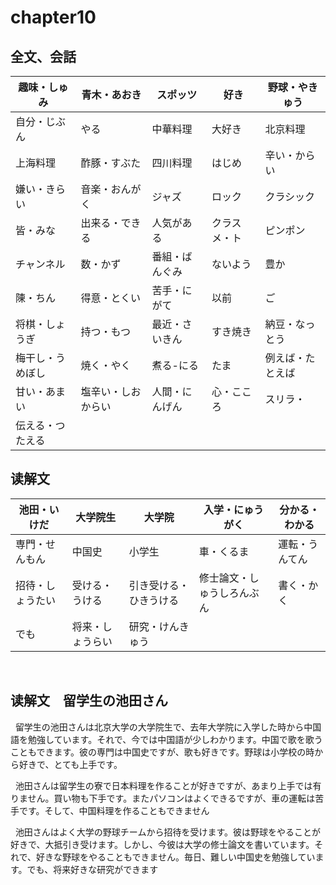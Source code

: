 # chapter10

## 全文、会話

| 趣味・しゅみ     | 青木・あおき       | スポッツ       | 好き         | 野球・やきゅう   |
| ---------------- | ------------------ | -------------- | ------------ | ---------------- |
| 自分・じぶん     | やる               | 中華料理       | 大好き       | 北京料理         |
| 上海料理         | 酢豚・すぶた       | 四川料理       | はじめ       | 辛い・からい     |
| 嫌い・きらい     | 音楽・おんがく     | ジャズ         | ロック       | クラシック       |
| 皆・みな         | 出来る・できる     | 人気がある     | クラスメ・ト | ピンポン         |
| チャンネル       | 数・かず           | 番組・ばんぐみ | ないよう     | 豊か             |
| 陳・ちん         | 得意・とくい       | 苦手・にがて   | 以前         | ご               |
| 将棋・しょうぎ   | 持つ・もつ         | 最近・さいきん | すき焼き     | 納豆・なっとう   |
| 梅干し・うめぼし | 焼く・やく         | 煮る-にる      | たま         | 例えば・たとえば |
| 甘い・あまい     | 塩辛い・しおからい | 人間・にんげん | 心・こころ   | スリラ・         |
| 伝える・つたえる |                    |                |              |                  |

## 读解文

| 池田・いけだ     | 大学院生         | 大学院                 | 入学・にゅうがく           | 分かる・わかる |
| ---------------- | ---------------- | ---------------------- | -------------------------- | -------------- |
| 専門・せんもん   | 中国史           | 小学生                 | 車・くるま                 | 運転・うんてん |
| 招待・しょうたい | 受ける・うける   | 引き受ける・ひきうける | 修士論文・しゅうしろんぶん | 書く・かく     |
| でも             | 将来・しょうらい | 研究・けんきゅう       |                            |                |
 

## 读解文　留学生の池田さん

&nbsp;&nbsp;留学生の池田さんは北京大学の大学院生で、去年大学院に入学した時から中国語を勉強しています。それで、今では中国語が少しわかります。中国で歌を歌うこともできます。彼の専門は中国史ですが、歌も好きです。野球は小学校の時から好きで、とても上手です。

&nbsp;&nbsp;池田さんは留学生の寮で日本料理を作ることが好きですが、あまり上手では有りません。買い物も下手です。またパソコンはよくできるですが、車の運転は苦手です。そして、中国料理を作ることもできません

&nbsp;&nbsp;池田さんはよく大学の野球チームから招待を受けます。彼は野球をやることが好きで、大抵引き受けます。しかし、今彼は大学の修士論文を書いています。それで、好きな野球をやることもできません。毎日、難しい中国史を勉強しています。でも、将来好きな研究ができます